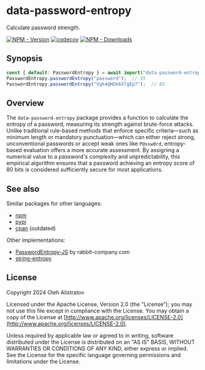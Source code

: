 # data-password-entropy
Calculate password strength.

[![NPM - Version](https://img.shields.io/npm/v/data-password-entropy)](https://www.npmjs.com/package/data-password-entropy) [![codecov](https://codecov.io/gh/alistratov/password-entropy-js/graph/badge.svg)](https://codecov.io/gh/alistratov/password-entropy-js) [![NPM - Downloads](https://img.shields.io/npm/dm/data-password-entropy
)](https://npmtrends.com/data-password-entropy)


## Synopsis
```js
const { default: PasswordEntropy } = await import("data-password-entropy");
PasswordEntropy.passwordEntropy("password");  // 35
PasswordEntropy.passwordEntropy("Vgk4@HDk6X7gEp7");  // 85
```


## Overview
The `data-password-entropy` package provides a function to calculate the entropy of a password, measuring its strength against brute-force attacks. Unlike traditional rule-based methods that enforce specific criteria—such as minimum length or mandatory punctuation—which can either reject strong, unconventional passwords or accept weak ones like `P@ssw0rd`, entropy-based evaluation offers a more accurate assessment. By assigning a numerical value to a password's complexity and unpredictability, this empirical algorithm ensures that a password achieving an entropy score of 80 bits is considered sufficiently secure for most applications.

## See also
Similar packages for other languages:
* [npm](https://www.npmjs.com/package/data-password-entropy)
* [pypi](https://pypi.org/project/data-password-entropy/)
* [cpan](https://metacpan.org/pod/Data::Password::Entropy) (outdated)

Other implementations:
* [PasswordEntropy-JS](https://www.npmjs.com/package/@rabbit-company/password-entropy) by rabbit-company.com
* [string-entropy](https://www.npmjs.com/package/string-entropy)


## License
Copyright 2024 Oleh Alistratov

Licensed under the Apache License, Version 2.0 (the "License");
you may not use this file except in compliance with the License.
You may obtain a copy of the License at [http://www.apache.org/licenses/LICENSE-2.0](http://www.apache.org/licenses/LICENSE-2.0).

Unless required by applicable law or agreed to in writing, software
distributed under the License is distributed on an "AS IS" BASIS,
WITHOUT WARRANTIES OR CONDITIONS OF ANY KIND, either express or implied.
See the License for the specific language governing permissions and
limitations under the License.
